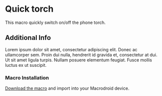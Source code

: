 # Quick torch

This macro quickly switch on/off the phone torch.

## Additional Info

Lorem ipsum dolor sit amet, consectetur adipiscing elit. Donec ac ullamcorper sem. Proin dui nulla, hendrerit id gravida et, consectetur at dui. Ut sit amet ligula turpis. Nullam posuere elementum feugiat. Fusce mollis luctus ex ut suscipit.

### Macro Installation

[Download the macro](Quick_Torch.json) and import into your Macrodroid device.
